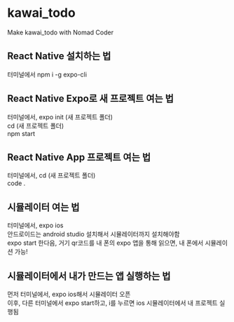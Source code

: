 # kawai_todo
Make kawai_todo with Nomad Coder

## React Native 설치하는 법
터미널에서 npm i -g expo-cli

## React Native Expo로 새 프로젝트 여는 법
터미널에서, expo init (새 프로젝트 폴더)  
cd (새 프로젝트 폴더)  
npm start  

## React Native App 프로젝트 여는 법
터미널에서, cd (새 프로젝트 폴더)  
code .

## 시뮬레이터 여는 법
터미널에서, expo ios  
안드로이드는 android studio 설치해서 시뮬레이터까지 설치해야함  
expo start 한다음, 거기 qr코드를 내 폰의 expo 앱을 통해 읽으면, 내 폰에서 시뮬레이션 가능!  

## 시뮬레이터에서 내가 만드는 앱 실행하는 법
먼저 터미널에서, expo ios해서 시뮬레이터 오픈  
이후, 다른 터미널에서 expo start하고, i를 누르면 ios 시뮬레이터에서 내 프로젝트 실행됨  